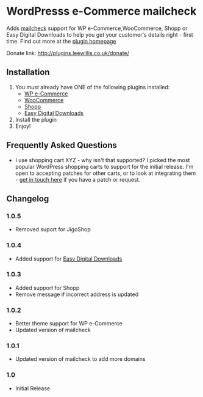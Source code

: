 # WordPresss e-Commerce mailcheck

Adds [mailcheck](https://github.com/Kicksend/mailcheck) support for WP e-Commerce,WooCommerce, Shopp or Easy Digital Downloads to help you get your customer's details right - first time. Find out more at the [plugin homepage](http://plugins.leewillis.co.uk/e-commerce-mailcheck-documentation/mailcheck-wordpress-e-commerce/)

Donate link: http://plugins.leewillis.co.uk/donate/

## Installation

1. You *must* already have ONE of the following plugins installed:
    * [WP e-Commerce](http://wordpress.org/extend/plugins/wp-e-commerce/)
    * [WooCommerce](http://woothemes.com/woocommerce/)
    * [Shopp](https://shopplugin.net)
    * [Easy Digital Downloads](https://easydigitaldownloads.com/)
1. Install the plugin
1. Enjoy!

## Frequently Asked Questions

* I use shopping cart XYZ - why isn't that supported?
I picked the most popular WordPress shopping carts to support for the initial release. I'm open to accepting patches for other carts, or to look at integrating them - [get in touch here](http://plugins.leewillis.co.uk/contact/) if you have a patch or request.

## Changelog

### 1.0.5
* Removed suport for JigoShop

### 1.0.4
* Added support for [Easy Digital Downloads](http://wordpress.org/extend/plugins/easy-digital-downloads/)

### 1.0.3
* Added support for Shopp
* Remove message if incorrect address is updated

### 1.0.2
* Better theme support for WP e-Commerce
* Updated version of mailcheck

### 1.0.1
* Updated version of mailcheck to add more domains

### 1.0
* Initial Release

